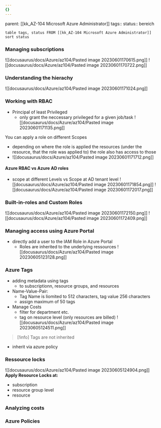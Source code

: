 ```yaml
---
{}
---
```

parent: [[kk_AZ-104 Microsoft Azure Administrator]]
tags::
status:: bereich
```dataview
table tags, status FROM [[kk_AZ-104 Microsoft Azure Administrator]]  sort status
```

### Managing subscriptions
![[docusaurus/docs/Azure/az104/Pasted image 20230601170615.png]]
![[docusaurus/docs/Azure/az104/Pasted image 20230601170722.png]]


### Understanding the hierachy
![[docusaurus/docs/Azure/az104/Pasted image 20230601171024.png]]

### Working with RBAC
- Principal of least Privileged
	- only grant the neccessary privileged for a given job/task
![[docusaurus/docs/Azure/az104/Pasted image 20230601171135.png]]

You can apply a role on different Scopes
- depending on where the role is applied the resources (under the resource, that the role was applied to) the role also has access to those
- ![[docusaurus/docs/Azure/az104/Pasted image 20230601171712.png]]

#### Azure RBAC vs Azure AD roles
- scope at different Levels vs Scope at AD tenant level
![[docusaurus/docs/Azure/az104/Pasted image 20230601171854.png]]
![[docusaurus/docs/Azure/az104/Pasted image 20230601172017.png]]
 

### Built-in-roles and Custom Roles
![[docusaurus/docs/Azure/az104/Pasted image 20230601172150.png]]
![[docusaurus/docs/Azure/az104/Pasted image 20230601172409.png]]

### Managing access using Azure Portal
- directly add a user to the IAM Role in Azure Portal
	- Roles are inherited to the underlying ressources
![[docusaurus/docs/Azure/az104/Pasted image 20230605123128.png]]

### Azure Tags
- adding metadata using tags
	- to subscriptionn, resource groups, and resources
- Name-Value-Pair:
	- Tag Name is liomited to 512 characters, tag value 256 characters
	- assign maximum of 50 tags
- Manage Costs
	- filter for department etc.
	- tag on resource level (only resources are billed)
![[docusaurus/docs/Azure/az104/Pasted image 20230605124511.png]]

> [!info] Tags are not inherited
- inherit via azure policy

### Ressource locks
![[docusaurus/docs/Azure/az104/Pasted image 20230605124904.png]]
**Apply Resource Locks at:**
- subscription
- resource group level
- resource


### Analyzing costs


### Azure Policies
